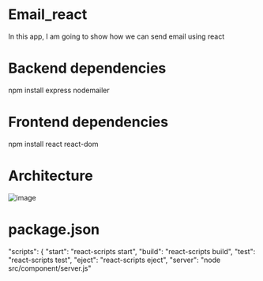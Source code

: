 # Email_react
In this app, I am going to show how we can send email using react

# Backend dependencies
npm install express nodemailer

# Frontend dependencies
npm install react react-dom

# Architecture
![image](https://github.com/yashjaiswal5859/Email_react/assets/60476018/4ba6197b-cf42-4afe-acd3-43c9832576b1)

# package.json
"scripts": {
    "start": "react-scripts start",
    "build": "react-scripts build",
    "test": "react-scripts test",
    "eject": "react-scripts eject",
    "server": "node src/component/server.js"


